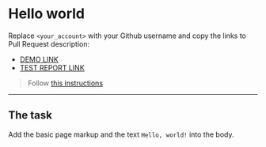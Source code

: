 # Hello world
Replace `<your_account>` with your Github username and copy the links to Pull Request description:
- [DEMO LINK](https://olga-ivashchenko.github.io/layout_hello-world/)
- [TEST REPORT LINK](https://olga-ivashchenko.github.io/layout_hello-world/report/html_report/)

> Follow [this instructions](https://mate-academy.github.io/layout_task-guideline/#how-to-solve-the-layout-tasks-on-github)
___

## The task 
Add the basic page markup and the text `Hello, world!` into the body.
